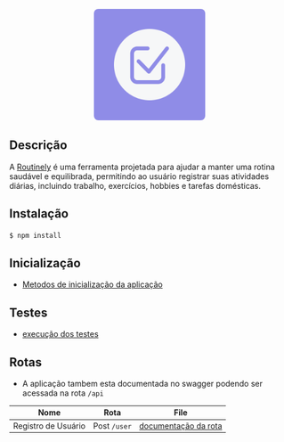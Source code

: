 <p align="center" >
  <a href="https://github.com/RoutinelyOrganization/" target="blank"><img src="./logo-routnely.png" width="200" alt="Routnely Logo" style="border-radius: 8px"/></a>
</p>


## Descrição

A [Routinely](https://mudar_link_da_aplicação_em_deploy) é uma ferramenta projetada para ajudar a manter uma rotina saudável e equilibrada, permitindo ao usuário registrar suas atividades diárias, incluindo trabalho, exercícios, hobbies e tarefas domésticas.

## Instalação

```bash
$ npm install
```
## Inicialização

  - [Metodos de inicialização da aplicação](./docs/initial-application.md)

## Testes
  - [execução dos testes](./docs/tests.md)

## Rotas
  - A aplicação tambem esta documentada no swagger podendo ser acessada na rota `/api`

  | Nome                          | Rota                          | File                                                                  | 
  |-------------------------------|-------------------------------|-----------------------------------------------------------------------|
  | Registro de Usuário           | Post `/user`                  |[documentação da rota](./docs/routes/customer/register-customer.doc.md)|
